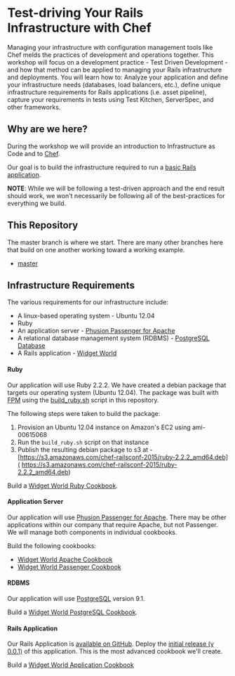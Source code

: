 # Test-driving Your Rails Infrastructure with Chef

Managing your infrastructure with configuration management tools like Chef melds the practices of development and operations together. This workshop will focus on a development practice - Test Driven Development - and how that method can be applied to managing your Rails infrastructure and deployments. You will learn how to: Analyze your application and define your infrastructure needs (databases, load balancers, etc.), define unique infrastructure requirements for Rails applications (i.e. asset pipeline), capture your requirements in tests using Test Kitchen, ServerSpec, and other frameworks.

## Why are we here?

During the workshop we will provide an introduction to Infrastructure as Code and to [Chef](http://chef.io).

Our goal is to build the infrastructure required to run a [basic Rails application](https://github.com/nellshamrell/widgetworld).

**NOTE**:  While we will be following a test-driven approach and the end result should work, we won't necessarily be following all of the best-practices for everything we build.

## This Repository

The master branch is where we start.  There are many other branches here that build on one another working toward a working example.

* [master](https://github.com/nathenharvey/ato-2015/tree/master/test-driving-rails-infrastructure)

## Infrastructure Requirements

The various requirements for our infrastructure include:

* A linux-based operating system - Ubuntu 12.04
* Ruby
* An application server - [Phusion Passenger for Apache](https://www.phusionpassenger.com/)
* A relational database management system (RDBMS) - [PostgreSQL Database](http://www.postgresql.org/)
* A Rails application - [Widget World](https://github.com/nellshamrell/widgetworld)

#### Ruby

Our application will use Ruby 2.2.2.  We have created a debian package that targets our operating system (Ubuntu 12.04).  The package was built with [FPM](https://rubygems.org/gems/fpm/versions/1.3.3) using the [build_ruby.sh](build_ruby.sh) script in this repository.

The following steps were taken to build the package:

1. Provision an Ubuntu 12.04 instance on Amazon's EC2 using ami-00615068
1. Run the `build_ruby.sh` script on that instance
1. Publish the resulting debian package to s3 at - [https://s3.amazonaws.com/chef-railsconf-2015/ruby-2.2.2_amd64.deb]( https://s3.amazonaws.com/chef-railsconf-2015/ruby-2.2.2_amd64.deb)

Build a [Widget World Ruby Cookbook](ruby_cookbook.md).

#### Application Server

Our application will use [Phusion Passenger for Apache](https://www.phusionpassenger.com/).  There may be other applications within our company that require Apache, but not Passenger.  We will manage both components in individual cookbooks.

Build the following cookbooks:

* [Widget World Apache Cookbook](apache_cookbook.md)
* [Widget World Passenger Cookbook](passenger_cookbook.md)

#### RDBMS

Our application will use [PostgreSQL](http://www.postgresql.org/) version 9.1.

Build a [Widget World PostgreSQL Cookbook](postgres_cookbook.md).

#### Rails Application

Our Rails Application is [available on GitHub](https://github.com/nellshamrell/widgetworld/releases).  Deploy the [initial release (v 0.0.1)](https://github.com/nellshamrell/widgetworld/releases) of this application.  This is the most advanced cookbook we'll create.

Build a [Widget World Application Cookbook](application_cookbook.md)

